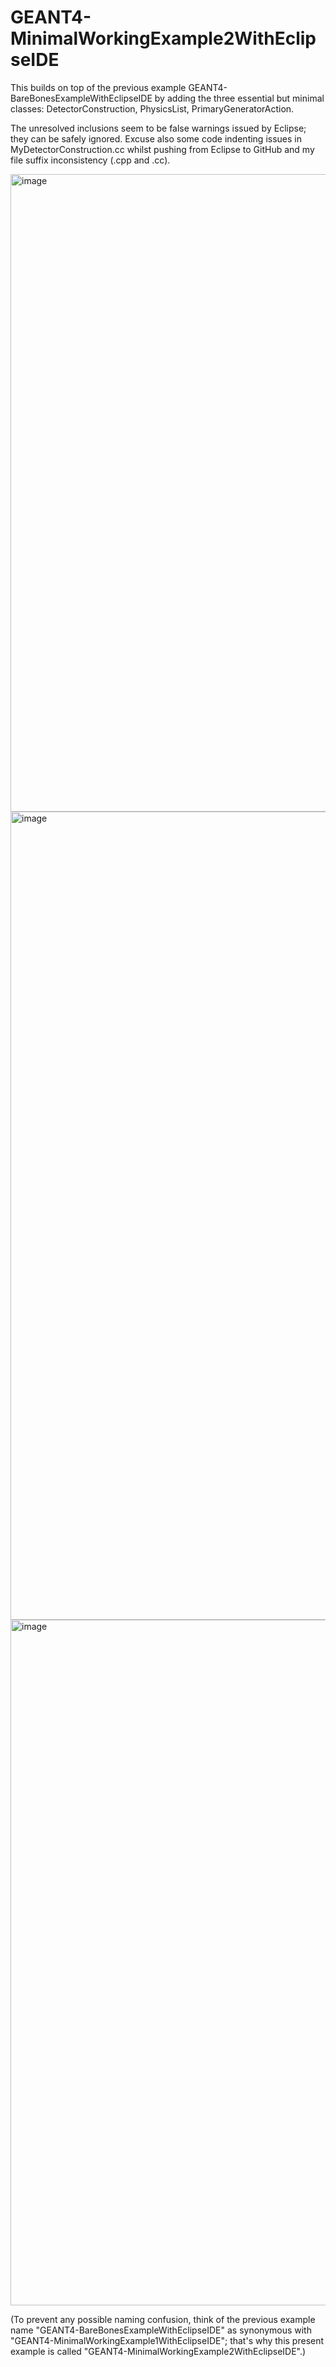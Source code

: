 # GEANT4-MinimalWorkingExample2WithEclipseIDE
This builds on top of the previous example GEANT4-BareBonesExampleWithEclipseIDE by adding the three essential but minimal classes: DetectorConstruction, PhysicsList, PrimaryGeneratorAction.

The unresolved inclusions seem to be false warnings issued by Eclipse; they can be safely ignored. Excuse also some code  indenting issues in MyDetectorConstruction.cc whilst pushing from Eclipse to GitHub and my file suffix inconsistency (.cpp and .cc).

<img width="1020" alt="image" src="https://user-images.githubusercontent.com/51378175/58921484-46114a00-8737-11e9-8ea4-68cb8bd4c0e3.png">

<img width="1293" alt="image" src="https://user-images.githubusercontent.com/51378175/58921711-2af30a00-8738-11e9-9cd7-9e0482150f81.png">

<img width="1097" alt="image" src="https://user-images.githubusercontent.com/51378175/58921798-8e7d3780-8738-11e9-9ad6-d00ee86b7a00.png">


(To prevent any possible naming confusion, think of the previous example name "GEANT4-BareBonesExampleWithEclipseIDE" as synonymous with "GEANT4-MinimalWorkingExample1WithEclipseIDE"; that's why this present example is called "GEANT4-MinimalWorkingExample2WithEclipseIDE".)


